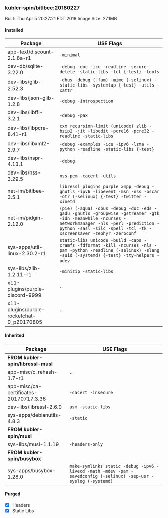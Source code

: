 ### kubler-spin/bitlbee:20180227

Built: Thu Apr  5 20:27:21 EDT 2018
Image Size: 27.1MB

#### Installed
Package | USE Flags
--------|----------
app-text/discount-2.1.8a-r1 | `-minimal`
dev-db/sqlite-3.22.0 | `-debug -doc -icu -readline -secure-delete -static-libs -tcl {-test} -tools`
dev-libs/glib-2.52.3 | `-dbus -debug (-fam) -mime (-selinux) -static-libs -systemtap {-test} -utils -xattr`
dev-libs/json-glib-1.2.8 | `-debug -introspection`
dev-libs/libffi-3.2.1 | `-debug -pax`
dev-libs/libpcre-8.41-r1 | `cxx recursion-limit (unicode) zlib -bzip2 -jit -libedit -pcre16 -pcre32 -readline -static-libs`
dev-libs/libxml2-2.9.7 | `-debug -examples -icu -ipv6 -lzma -python -readline -static-libs {-test}`
dev-libs/nspr-4.13.1 | `-debug`
dev-libs/nss-3.29.5 | `nss-pem -cacert -utils`
net-im/bitlbee-3.5.1 | `libressl plugins purple xmpp -debug -gnutls -ipv6 -libevent -msn -nss -oscar -otr (-selinux) {-test} -twitter -xinetd`
net-im/pidgin-2.12.0 | `(pie) (-aqua) -dbus -debug -doc -eds -gadu -gnutls -groupwise -gstreamer -gtk -idn -meanwhile -ncurses -networkmanager -nls -perl -prediction -python -sasl -silc -spell -tcl -tk -xscreensaver -zephyr -zeroconf`
sys-apps/util-linux-2.30.2-r1 | `static-libs unicode -build -caps -cramfs -fdformat -kill -ncurses -nls -pam -python -readline (-selinux) -slang -suid (-systemd) {-test} -tty-helpers -udev`
sys-libs/zlib-1.2.11-r1 | `-minizip -static-libs`
x11-plugins/purple-discord-9999 | ``
x11-plugins/purple-rocketchat-0_p20170805 | ``
#### Inherited
Package | USE Flags
--------|----------
**FROM kubler-spin/libressl-musl** |
app-misc/c_rehash-1.7-r1 | ``
app-misc/ca-certificates-20170717.3.36 | `-cacert -insecure`
dev-libs/libressl-2.6.0 | `asm -static-libs`
sys-apps/debianutils-4.8.3 | `-static`
**FROM kubler-spin/musl** |
sys-libs/musl-1.1.19 | `-headers-only`
**FROM kubler-spin/busybox** |
sys-apps/busybox-1.28.0 | `make-symlinks static -debug -ipv6 -livecd -math -mdev -pam -savedconfig (-selinux) -sep-usr -syslog (-systemd)`
#### Purged
- [x] Headers
- [x] Static Libs
